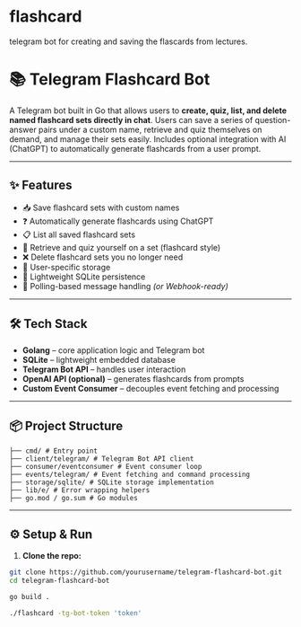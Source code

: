 # flashcard

telegram bot for creating and saving the flascards from lectures. 


# 📚 Telegram Flashcard Bot

A Telegram bot built in Go that allows users to **create, quiz, list, and delete named flashcard sets directly in chat**. Users can save a series of question-answer pairs under a custom name, retrieve and quiz themselves on demand, and manage their sets easily. Includes optional integration with AI (ChatGPT) to automatically generate flashcards from a user prompt.

---

## ✨ Features

- 📥 Save flashcard sets with custom names  
- ❓ Automatically generate flashcards using ChatGPT  
- 📋 List all saved flashcard sets  
- 🔄 Retrieve and quiz yourself on a set (flashcard style)  
- ❌ Delete flashcard sets you no longer need  
- 🔐 User-specific storage  
- 💾 Lightweight SQLite persistence  
- 🔁 Polling-based message handling *(or Webhook-ready)*

---

## 🛠️ Tech Stack

- **Golang** – core application logic and Telegram bot  
- **SQLite** – lightweight embedded database  
- **Telegram Bot API** – handles user interaction  
- **OpenAI API (optional)** – generates flashcards from prompts  
- **Custom Event Consumer** – decouples event fetching and processing  

---

## 📦 Project Structure

```text
├── cmd/ # Entry point
├── client/telegram/ # Telegram Bot API client
├── consumer/eventconsumer # Event consumer loop
├── events/telegram/ # Event fetching and command processing
├── storage/sqlite/ # SQLite storage implementation
├── lib/e/ # Error wrapping helpers
├── go.mod / go.sum # Go modules
```

---

## ⚙️ Setup & Run

1. **Clone the repo:**

```bash
git clone https://github.com/yourusername/telegram-flashcard-bot.git
cd telegram-flashcard-bot
```
```bash 
go build .

./flashcard -tg-bot-token 'token'
```
